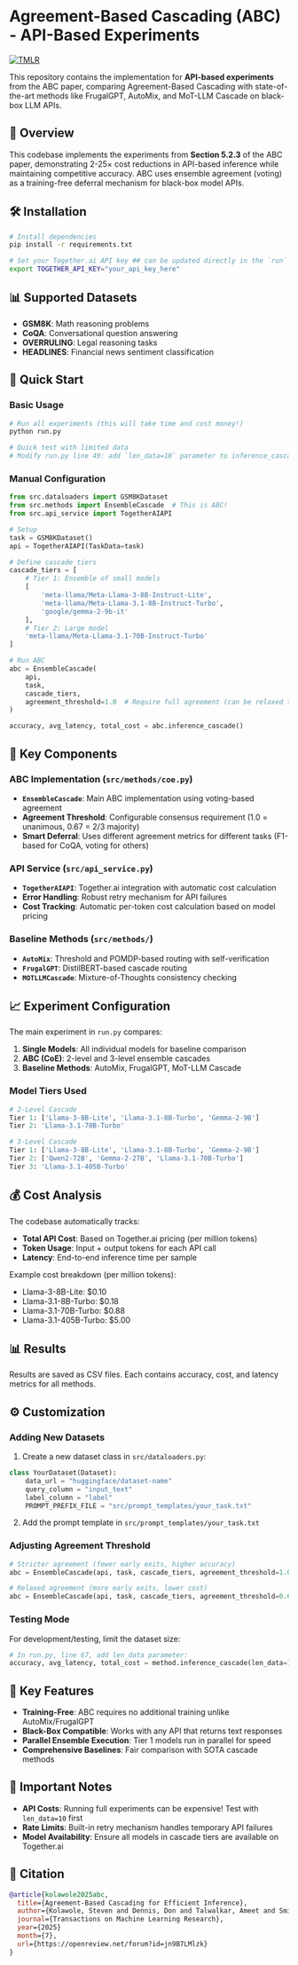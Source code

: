 # Agreement-Based Cascading (ABC) - API-Based Experiments

[![TMLR](https://img.shields.io/badge/TMLR-July%202025-blue)](https://openreview.net/forum?id=jn9B7LMlzk)

This repository contains the implementation for **API-based experiments** from the ABC paper, comparing Agreement-Based Cascading with state-of-the-art methods like FrugalGPT, AutoMix, and MoT-LLM Cascade on black-box LLM APIs.

## 🎯 Overview

This codebase implements the experiments from **Section 5.2.3** of the ABC paper, demonstrating 2-25× cost reductions in API-based inference while maintaining competitive accuracy. ABC uses ensemble agreement (voting) as a training-free deferral mechanism for black-box model APIs.

## 🛠 Installation

```bash
# Install dependencies
pip install -r requirements.txt

# Set your Together.ai API key ## can be updated directly in the `run` python scripts or notebook
export TOGETHER_API_KEY="your_api_key_here"
```

## 📊 Supported Datasets

- **GSM8K**: Math reasoning problems  
- **CoQA**: Conversational question answering  
- **OVERRULING**: Legal reasoning tasks  
- **HEADLINES**: Financial news sentiment classification

## 🚀 Quick Start

### Basic Usage

```bash
# Run all experiments (this will take time and cost money!)
python run.py

# Quick test with limited data
# Modify run.py line 49: add `len_data=10` parameter to inference_cascade()
```

### Manual Configuration

```python
from src.dataloaders import GSM8KDataset
from src.methods import EnsembleCascade  # This is ABC!
from src.api_service import TogetherAIAPI

# Setup
task = GSM8KDataset()
api = TogetherAIAPI(TaskData=task)

# Define cascade tiers
cascade_tiers = [
    # Tier 1: Ensemble of small models
    [
        'meta-llama/Meta-Llama-3-8B-Instruct-Lite',
        'meta-llama/Meta-Llama-3.1-8B-Instruct-Turbo',
        'google/gemma-2-9b-it'
    ],
    # Tier 2: Large model
    'meta-llama/Meta-Llama-3.1-70B-Instruct-Turbo'
]

# Run ABC
abc = EnsembleCascade(
    api, 
    task, 
    cascade_tiers,
    agreement_threshold=1.0  # Require full agreement (can be relaxed to 0.67 for 2/3 majority)
)

accuracy, avg_latency, total_cost = abc.inference_cascade()
```

## 🔧 Key Components

### ABC Implementation (`src/methods/coe.py`)

- **`EnsembleCascade`**: Main ABC implementation using voting-based agreement  
- **Agreement Threshold**: Configurable consensus requirement (1.0 = unanimous, 0.67 = 2/3 majority)  
- **Smart Deferral**: Uses different agreement metrics for different tasks (F1-based for CoQA, voting for others)

### API Service (`src/api_service.py`)

- **`TogetherAIAPI`**: Together.ai integration with automatic cost calculation  
- **Error Handling**: Robust retry mechanism for API failures  
- **Cost Tracking**: Automatic per-token cost calculation based on model pricing

### Baseline Methods (`src/methods/`)

- **`AutoMix`**: Threshold and POMDP-based routing with self-verification  
- **`FrugalGPT`**: DistilBERT-based cascade routing  
- **`MOTLLMCascade`**: Mixture-of-Thoughts consistency checking

## 📈 Experiment Configuration

The main experiment in `run.py` compares:

1. **Single Models**: All individual models for baseline comparison  
2. **ABC (CoE)**: 2-level and 3-level ensemble cascades  
3. **Baseline Methods**: AutoMix, FrugalGPT, MoT-LLM Cascade

### Model Tiers Used

```python
# 2-Level Cascade
Tier 1: ['Llama-3-8B-Lite', 'Llama-3.1-8B-Turbo', 'Gemma-2-9B']
Tier 2: 'Llama-3.1-70B-Turbo'

# 3-Level Cascade  
Tier 1: ['Llama-3-8B-Lite', 'Llama-3.1-8B-Turbo', 'Gemma-2-9B']
Tier 2: ['Qwen2-72B', 'Gemma-2-27B', 'Llama-3.1-70B-Turbo']
Tier 3: 'Llama-3.1-405B-Turbo'
```

## 💰 Cost Analysis

The codebase automatically tracks:

- **Total API Cost**: Based on Together.ai pricing (per million tokens)  
- **Token Usage**: Input + output tokens for each API call  
- **Latency**: End-to-end inference time per sample

Example cost breakdown (per million tokens):

- Llama-3-8B-Lite: $0.10  
- Llama-3.1-8B-Turbo: $0.18  
- Llama-3.1-70B-Turbo: $0.88  
- Llama-3.1-405B-Turbo: $5.00

## 📊 Results

Results are saved as CSV files. Each contains accuracy, cost, and latency metrics for all methods.

## ⚙️ Customization

### Adding New Datasets

1. Create a new dataset class in `src/dataloaders.py`:

```python
class YourDataset(Dataset):
    data_url = "huggingface/dataset-name"
    query_column = "input_text"
    label_column = "label"
    PROMPT_PREFIX_FILE = "src/prompt_templates/your_task.txt"
```

2. Add the prompt template in `src/prompt_templates/your_task.txt`

### Adjusting Agreement Threshold

```python
# Stricter agreement (fewer early exits, higher accuracy)
abc = EnsembleCascade(api, task, cascade_tiers, agreement_threshold=1.0)

# Relaxed agreement (more early exits, lower cost)
abc = EnsembleCascade(api, task, cascade_tiers, agreement_threshold=0.67)
```

### Testing Mode

For development/testing, limit the dataset size:

```python
# In run.py, line 67, add len_data parameter:
accuracy, avg_latency, total_cost = method.inference_cascade(len_data=10)
```

## 🔬 Key Features

- **Training-Free**: ABC requires no additional training unlike AutoMix/FrugalGPT  
- **Black-Box Compatible**: Works with any API that returns text responses  
- **Parallel Ensemble Execution**: Tier 1 models run in parallel for speed  
- **Comprehensive Baselines**: Fair comparison with SOTA cascade methods

## 🚨 Important Notes

- **API Costs**: Running full experiments can be expensive! Test with `len_data=10` first  
- **Rate Limits**: Built-in retry mechanism handles temporary API failures  
- **Model Availability**: Ensure all models in cascade tiers are available on Together.ai

## 📄 Citation

```bibtex
@article{kolawole2025abc,
  title={Agreement-Based Cascading for Efficient Inference},
  author={Kolawole, Steven and Dennis, Don and Talwalkar, Ameet and Smith, Virginia},
  journal={Transactions on Machine Learning Research},
  year={2025}
  month={7},
  url={https://openreview.net/forum?id=jn9B7LMlzk}
}
```